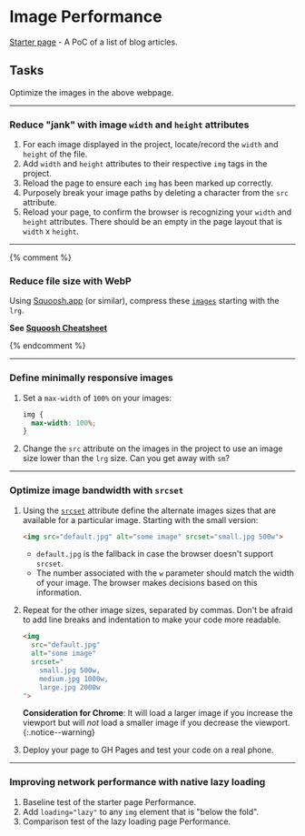 # Image Performance
[Starter page](starter) - A PoC of a list of blog articles.

## Tasks
Optimize the images in the above webpage.

---

### Reduce "jank" with image `width` and `height` attributes
1. For each image displayed in the project, locate/record the `width` and `height` of the file.
2. Add `width` and `height` attributes to their respective `img` tags in the project.
3. Reload the page to ensure each `img` has been marked up correctly.
4. Purposely break your image paths by deleting a character from the `src` attribute.
5. Reload your page, to confirm  the browser is recognizing your `width` and `height` attributes. There should be an empty in the page layout that is `width` x `height`.

---

{% comment %}

### Reduce file size with WebP
Using [Squoosh.app](https://squoosh.app/) (or similar), compress these [`images`](https://github.com/sait-wbdv/sample-code/tree/master/frontend/image-performance/images) starting with the `lrg`. 

**See [Squoosh Cheatsheet](https://sait-wbdv.github.io/winter2021/cheatsheets/squoosh)**

{% endcomment %}

---

### Define minimally responsive images
1. Set a `max-width` of `100%` on your images:

    ```css
    img {
      max-width: 100%;
    }
    ```
2. Change the `src` attribute on the images in the project to use an image size lower than the `lrg` size. Can you get away with `sm`?

---

### Optimize image bandwidth with `srcset`
1. Using the [`srcset`](https://css-tricks.com/responsive-images-youre-just-changing-resolutions-use-srcset/) attribute define the alternate images sizes that are available for a particular image. Starting with the small version: 
    
    ```html
    <img src="default.jpg" alt="some image" srcset="small.jpg 500w">
    ```

    - `default.jpg` is the fallback in case the browser doesn't support `srcset`.
    - The number associated with the `w` parameter should match the width of your image. The browser makes decisions based on this information.

2. Repeat for the other image sizes, separated by commas. Don't be afraid to add line breaks and indentation to make your code more readable.

    ```html
    <img 
      src="default.jpg" 
      alt="some image" 
      srcset="
        small.jpg 500w,
        medium.jpg 1000w,
        large.jpg 2000w
    ">
    ```

    **Consideration for Chrome**: It will load a larger image if you increase the viewport but will _not_ load a smaller image if you decrease the viewport.
    {:.notice--warning}

3. Deploy your page to GH Pages and test your code on a real phone.

--- 

### Improving network performance with native lazy loading
1. Baseline test of the starter page Performance.
2. Add `loading="lazy"` to any `img` element that is "below the fold".
3. Comparison test of the lazy loading page Performance.